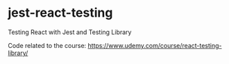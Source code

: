 # jest-react-testing
Testing React with Jest and Testing Library

Code related to the course: https://www.udemy.com/course/react-testing-library/
